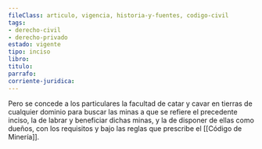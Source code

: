 ```yaml
---
fileClass: articulo, vigencia, historia-y-fuentes, codigo-civil
tags:
- derecho-civil
- derecho-privado
estado: vigente
tipo: inciso
libro:
titulo:
parrafo:
corriente-juridica:
---
```

Pero se concede a los particulares la facultad de catar y cavar en tierras de cualquier dominio para buscar las minas a que se refiere el precedente inciso, la de labrar y beneficiar dichas minas, y la de disponer de ellas como dueños, con los requisitos y bajo las reglas que prescribe el [[Código de Minería]].